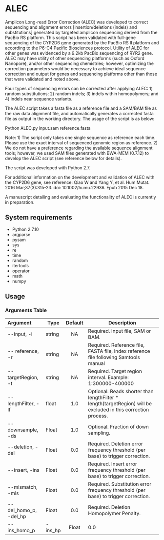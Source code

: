 # ALEC
Amplicon Long-read Error Correction 
(ALEC) was developed to correct sequencing and alignment errors [insertion/deletions (indels) and substitutions] generated by targeted amplicon sequencing derived from the PacBio RS platform. This script has been validated with full-gene sequencing of the CYP2D6 gene generated by the PacBio RS II platform and according to the P6-C4 Pacific Biosciences protocol. Utility of ALEC for other genes was evidenced by a 9.2kb PacBio sequencing of RYR2 gene. ALEC may have utility of other sequencing platforms (such as Oxford Nanopore), and/or other sequencing chemistries; however, optimizing the correction parameters would be necessary to achieve ideal sequence correction and output for genes and sequencing platforms other than those that were validated and noted above. 

Four types of sequencing errors can be corrected after applying ALEC: 1) random substitutions; 2) random indels; 3) indels within homopolymers; and 4) indels near sequence variants.
 
The ALEC script takes a fasta file as a reference file and a SAM/BAM file as the raw data alignment file, and automatically generates a corrected fasta file as output in the working directory. The usage of the script is as below:

Python ALEC.py input.sam reference.fasta

Note: 1) The script only takes one single sequence as reference each time. Please use the exact interval of sequenced genomic region as reference. 2) We do not have a preference regarding the available sequence alignment tools; however, we used SAM files generated with BWA-MEM (0.7.12) to develop the ALEC script (see reference below for details).

The script was developed with Python 2.7.

For additional information on the development and validation of ALEC with the CYP2D6 gene, see reference: Qiao W and Yang Y, et al. Hum Mutat. 2016 Mar;37(3):315-23. doi: 10.1002/humu.22936. Epub 2015 Dec 18.

A manuscript detailing and evaluating the functionality of ALEC is currently in preparation.

## System requirements
* Python 2.7.10
* argparse
* pysam
* sys
* re
* time
* random
* itertools
* operator
* math
* numpy

## Usage

### Arguments Table

|Argument|Type|Default|Description|
|:---------------------|---|:---:|---|
|--input, -i	| string	| NA	| Required. Input file, SAM or BAM. |
|-- reference, -r|string|	NA	|Required. Reference file, FASTA file, index reference file following Samtools manual| 
|--targetRegion, -t|	string|	NA	|Required. Target region interval. Example: 1:300000-400000|
|--lengthFilter, -lf	|float|	1.0|	Optional. Reads shorter than lengthFilter * length(targetRegion) will be excluded in this correction process.|
|--downsample,	-ds|	Float|	1.0|	Optional. Fraction of down sampling. |
|--deletion, -del|	Float|	0.0	|Required. Deletion error frequency threshold (per base) to trigger correction.|
|--insert, -ins|	Float|	0.0|	Required. Insert error frequency threshold (per base) to trigger correction.|
|--mismatch, -mis|	Float	|0.0|	Required. Substitution error frequency threshold (per base) to trigger correction.|
|--del_homo_p, -del_hp |	Float	|0.0|	Required. Deletion Homopolymer Penalty.|
|--ins_homo_p	| -ins_hp |	Float	|0.0|	Optional. Insert Homopolymer Penalty.|

